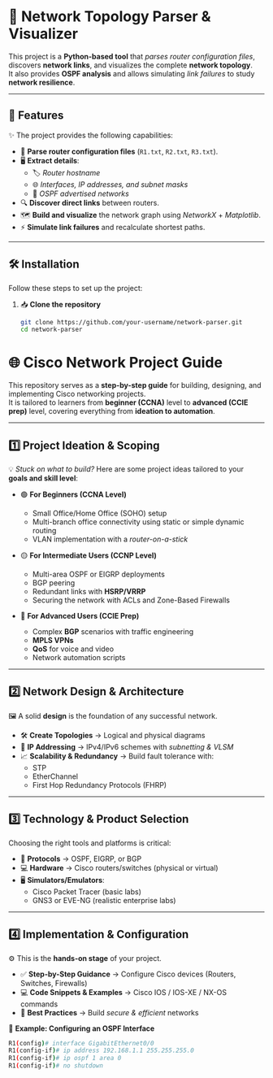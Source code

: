 # 🔗 Network Topology Parser & Visualizer

This project is a **Python-based tool** that *parses router configuration files*, discovers **network links**, and visualizes the complete **network topology**.  
It also provides **OSPF analysis** and allows simulating *link failures* to study **network resilience**.

---

## 📌 Features
✨ The project provides the following capabilities:

- 📂 **Parse router configuration files** (`R1.txt`, `R2.txt`, `R3.txt`).
- 🖥️ **Extract details**:
  - 🏷️ *Router hostname*
  - 🌐 *Interfaces, IP addresses, and subnet masks*
  - 📡 *OSPF advertised networks*
- 🔍 **Discover direct links** between routers.
- 🗺️ **Build and visualize** the network graph using *NetworkX* + *Matplotlib*.
- ⚡ **Simulate link failures** and recalculate shortest paths.

---

## 🛠️ Installation
Follow these steps to set up the project:

1. 📥 **Clone the repository**  
   ```bash
   git clone https://github.com/your-username/network-parser.git
   cd network-parser


# 🌐 Cisco Network Project Guide

This repository serves as a **step-by-step guide** for building, designing, and implementing Cisco networking projects.  
It is tailored to learners from **beginner (CCNA)** level to **advanced (CCIE prep)** level, covering everything from **ideation to automation**.

---

## 1️⃣ Project Ideation & Scoping
💡 *Stuck on what to build?* Here are some project ideas tailored to your **goals and skill level**:

- 🟢 **For Beginners (CCNA Level)**  
  - Small Office/Home Office (SOHO) setup  
  - Multi-branch office connectivity using static or simple dynamic routing  
  - VLAN implementation with a *router-on-a-stick*  

- 🟡 **For Intermediate Users (CCNP Level)**  
  - Multi-area OSPF or EIGRP deployments  
  - BGP peering  
  - Redundant links with **HSRP/VRRP**  
  - Securing the network with ACLs and Zone-Based Firewalls  

- 🔴 **For Advanced Users (CCIE Prep)**  
  - Complex **BGP** scenarios with traffic engineering  
  - **MPLS VPNs**  
  - **QoS** for voice and video  
  - Network automation scripts  

---

## 2️⃣ Network Design & Architecture
🖼️ A solid **design** is the foundation of any successful network.  

- 🛠️ **Create Topologies** → Logical and physical diagrams  
- 🔢 **IP Addressing** → IPv4/IPv6 schemes with *subnetting & VLSM*  
- 📈 **Scalability & Redundancy** → Build fault tolerance with:  
  - STP  
  - EtherChannel  
  - First Hop Redundancy Protocols (FHRP)  

---

## 3️⃣ Technology & Product Selection
Choosing the right tools and platforms is critical:  

- 📡 **Protocols** → OSPF, EIGRP, or BGP  
- 💻 **Hardware** → Cisco routers/switches (physical or virtual)  
- 🖥️ **Simulators/Emulators**:  
  - Cisco Packet Tracer (basic labs)  
  - GNS3 or EVE-NG (realistic enterprise labs)  

---

## 4️⃣ Implementation & Configuration
⚙️ This is the **hands-on stage** of your project.  

- ✅ **Step-by-Step Guidance** → Configure Cisco devices (Routers, Switches, Firewalls)  
- 💻 **Code Snippets & Examples** → Cisco IOS / IOS-XE / NX-OS commands  
- 🔐 **Best Practices** → Build *secure & efficient* networks  

📌 **Example: Configuring an OSPF Interface**
```bash
R1(config)# interface GigabitEthernet0/0
R1(config-if)# ip address 192.168.1.1 255.255.255.0
R1(config-if)# ip ospf 1 area 0
R1(config-if)# no shutdown

